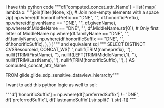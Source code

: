I have this python code """df['computed_concat_attr_Name'] = list(
    map(
        lambda x: " ".join(filter(None, x)),  # Join non-empty elements with a space
        zip(
            np.where(df.honorificPrefix == "DNE", "", df.honorificPrefix),
            np.where(df.givenName == "DNE", "", df.givenName),
            np.where(df.MiddleName == "DNE", "", df.MiddleName.str[0]),  # Only first letter of MiddleName
            np.where(df.familyName == "DNE", "", df.familyName),
            np.where(df.honorificSuffix == "DNE", "", df.honorificSuffix),
        ),
    )
)""" and equivalent sql """ SELECT DISTINCT 
    CVSResourceid,
    CONCAT_WS(' ',
        nullif(TRIM(nameprefix), ''),
        nullif(TRIM(FirstName), ''),
        nullif(LEFT(TRIM(MiddleName),1), ''),
        nullif(TRIM(LastName), ''),
        nullif(TRIM(honorificSuffix), ''),
    ) AS computed_concat_attr_Name

FROM glide.glide_sdp_sensitive_dataview_hierarchy"""

I want to add this python logic as well to sql:

"""df['honorificSuffix'] = np.where(df['preferredSuffix'] != 'DNE',
                                 df['preferredSuffix'],
                                 df['lastnameSuffix'].str.split(' ').str[-1]) """